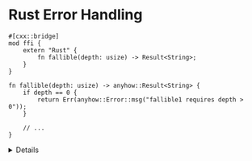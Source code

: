 # Rust Error Handling

```rust,ignore
#[cxx::bridge]
mod ffi {
    extern "Rust" {
        fn fallible(depth: usize) -> Result<String>;
    }
}

fn fallible(depth: usize) -> anyhow::Result<String> {
    if depth == 0 {
        return Err(anyhow::Error::msg("fallible1 requires depth > 0"));
    }

    // ...
}
```

<details>

* Rust functions that return `Result` are translated to exceptions on the C++
  side.
* The exception thrown will always be of type `rust::Error`, which primarily
  exposes a way to get the error message string.
* A panic unwinding from Rust to C++ will always cause the process to
  immediately terminate.

</details>
